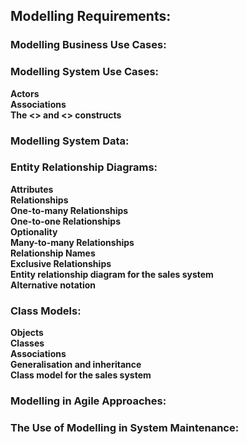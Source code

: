 ## Modelling Requirements:  

### Modelling Business Use Cases:  

### Modelling System Use Cases:  

**Actors**  
**Associations**  
**The <<include>> and <<extend>> constructs**  

### Modelling System Data:  

### Entity Relationship Diagrams:  

**Attributes**  
**Relationships**  
**One-to-many Relationships**  
**One-to-one Relationships**  
**Optionality**  
**Many-to-many Relationships**  
**Relationship Names**  
**Exclusive Relationships**  
**Entity relationship diagram for the sales system**  
**Alternative notation**  

### Class Models:  
**Objects**  
**Classes**  
**Associations**  
**Generalisation and inheritance**  
**Class model for the sales system**  

### Modelling in Agile Approaches:  

### The Use of Modelling in System Maintenance:  

